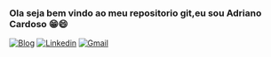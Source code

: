 ### Ola seja bem vindo ao meu repositorio git,eu sou Adriano Cardoso 😁😄
[![Blog](https://img.shields.io/website?label=gitHubPages&style=for-the-bagde&url=https://adriano047.github.io)](https://adriano047.github.io)
[![Linkedin](https://img.shields.io/badge/LinkedIn-0077B5?style=for-the-badge&logo=linkedin&logoColor=white)](https://www.linkedin.com/in/cardosodev047/)
[![Gmail](https://img.shields.io/badge/Gmail-D14836?style=for-the-badge&logo=gmail&logoColor=white)](mailto:adrianocardoso047@gmail.com)
